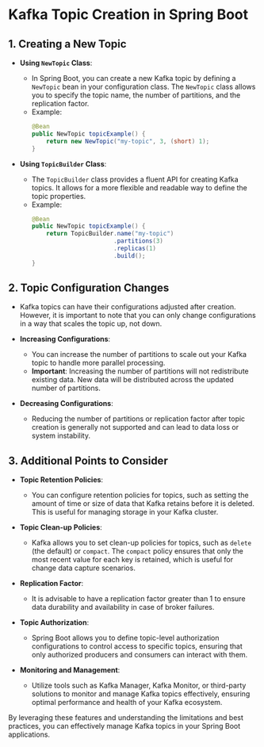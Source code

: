 # Kafka Topic Creation in Spring Boot

## 1. Creating a New Topic

- **Using `NewTopic` Class**:
    - In Spring Boot, you can create a new Kafka topic by defining a `NewTopic` bean in your configuration class. The `NewTopic` class allows you to specify the topic name, the number of partitions, and the replication factor.
    - Example:
      ```java
      @Bean
      public NewTopic topicExample() {
          return new NewTopic("my-topic", 3, (short) 1);
      }
      ```

- **Using `TopicBuilder` Class**:
    - The `TopicBuilder` class provides a fluent API for creating Kafka topics. It allows for a more flexible and readable way to define the topic properties.
    - Example:
      ```java
      @Bean
      public NewTopic topicExample() {
          return TopicBuilder.name("my-topic")
                             .partitions(3)
                             .replicas(1)
                             .build();
      }
      ```

## 2. Topic Configuration Changes

- Kafka topics can have their configurations adjusted after creation. However, it is important to note that you can only change configurations in a way that scales the topic up, not down.

- **Increasing Configurations**:
    - You can increase the number of partitions to scale out your Kafka topic to handle more parallel processing.
    - **Important**: Increasing the number of partitions will not redistribute existing data. New data will be distributed across the updated number of partitions.

- **Decreasing Configurations**:
    - Reducing the number of partitions or replication factor after topic creation is generally not supported and can lead to data loss or system instability.

## 3. Additional Points to Consider

- **Topic Retention Policies**:
    - You can configure retention policies for topics, such as setting the amount of time or size of data that Kafka retains before it is deleted. This is useful for managing storage in your Kafka cluster.

- **Topic Clean-up Policies**:
    - Kafka allows you to set clean-up policies for topics, such as `delete` (the default) or `compact`. The `compact` policy ensures that only the most recent value for each key is retained, which is useful for change data capture scenarios.

- **Replication Factor**:
    - It is advisable to have a replication factor greater than 1 to ensure data durability and availability in case of broker failures.

- **Topic Authorization**:
    - Spring Boot allows you to define topic-level authorization configurations to control access to specific topics, ensuring that only authorized producers and consumers can interact with them.

- **Monitoring and Management**:
    - Utilize tools such as Kafka Manager, Kafka Monitor, or third-party solutions to monitor and manage Kafka topics effectively, ensuring optimal performance and health of your Kafka ecosystem.

By leveraging these features and understanding the limitations and best practices, you can effectively manage Kafka topics in your Spring Boot applications.
